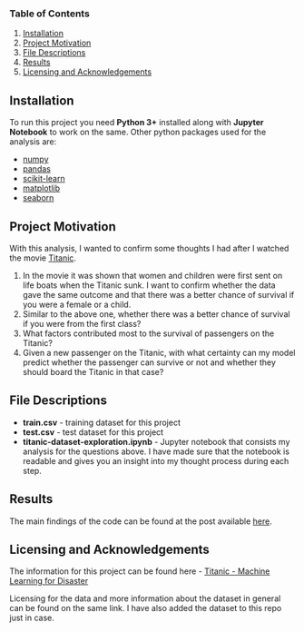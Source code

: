 
### Table of Contents

1. [Installation](#installation)
2. [Project Motivation](#motivation)
3. [File Descriptions](#files)
4. [Results](#results)
5. [Licensing and Acknowledgements](#licensing)

## Installation <a name="installation"></a>
To run this project you need **Python 3+** installed along with **Jupyter Notebook** to work on the same.
Other python packages used for the analysis are:
* [numpy](https://numpy.org/)
* [pandas](https://pandas.pydata.org/)
* [scikit-learn](https://scikit-learn.org/)
* [matplotlib](https://matplotlib.org/)
* [seaborn](https://seaborn.pydata.org/)

## Project Motivation<a name="motivation"></a>
With this analysis, I wanted to confirm some thoughts I had after I watched the movie [Titanic](https://en.wikipedia.org/wiki/Titanic_(1997_film)).
1. In the movie it was shown that women and children were first sent on life boats when the Titanic sunk. I want to confirm whether the data gave the same outcome and that there was a better chance of survival if you were a female or a child.
2. Similar to the above one, whether there was a better chance of survival if you were from the first class?
3. What factors contributed most to the survival of passengers on the Titanic?
4. Given a new passenger on the Titanic, with what certainty can my model predict whether the passenger can survive or not and whether they should board the Titanic in that case?

## File Descriptions <a name="files"></a>
* **train.csv** - training dataset for this project
* **test.csv** - test dataset for this project
* **titanic-dataset-exploration.ipynb** - Jupyter notebook that consists my analysis for the questions above. I have made sure that the notebook is readable and gives you an insight into my thought process during each step. 

## Results<a name="results"></a>

The main findings of the code can be found at the post available [here](https://www.priyankapalshetkar.com/post/exploring-graphql-as-an-alternative-to-rest-api-part-1).

## Licensing and Acknowledgements<a name="licensing"></a>
The information for this project can be found here - [Titanic - Machine Learning for Disaster](https://www.kaggle.com/c/titanic)

Licensing for the data and more information about the dataset in general can be found on the same link. I have also added the dataset to this repo just in case.
